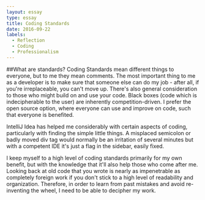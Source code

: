 ```yaml
---
layout: essay
type: essay
title: Coding Standards
date: 2016-09-22
labels:
  - Reflection
  - Coding
  - Professionalism
---
```


##What are standards?
Coding Standards mean different things to everyone, but to me they mean comments.
The most important thing to me as a developer is to make sure that someone else can do my job - after all, if you're irreplaceable, you can't move up.
There's also general consideration to those who might build on and use your code.
Black boxes (code which is indecipherable to the user) are inherently competition-driven.
I prefer the open source option, where everyone can use and improve on code, such that everyone is benefited.

IntelliJ Idea has helped me considerably with certain aspects of coding, particularly with finding the simple little things.
A misplaced semicolon or badly moved div tag would normally be an irritation of several minutes but with a competent IDE it's just a flag in the sidebar, easily fixed.

I keep myself to a high level of coding standards primarily for my own benefit, but with the knowledge that it'll also help those who come after me.
Looking back at old code that you wrote is nearly as impenetrable as completely foreign work if you don't stick to a high level of readability and organization.
Therefore, in order to learn from past mistakes and avoid re-inventing the wheel, I need to be able to decipher my work.
